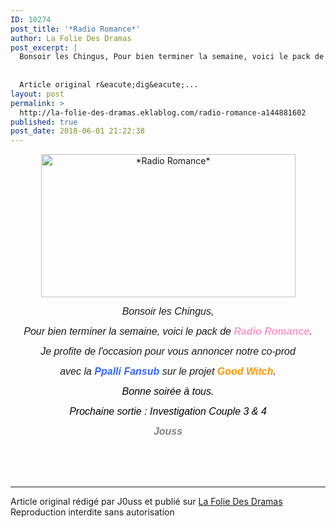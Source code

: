 ```yaml
---
ID: 10274
post_title: '*Radio Romance*'
author: La Folie Des Dramas
post_excerpt: |
  Bonsoir les Chingus, Pour bien terminer la semaine, voici le pack de Radio Romance . Je profite de l'occasion pour vous annoncer notre co-prod avec la Ppalli Fansub sur le projet Good Witch . Bonne soir&eacute;e &agrave; tous. Prochaine sortie : Investigation Couple 3 &amp; 4 Jouss
  
  
  Article original r&eacute;dig&eacute;...
layout: post
permalink: >
  http://la-folie-des-dramas.eklablog.com/radio-romance-a144881602
published: true
post_date: 2018-06-01 21:22:38
---
```

<p style="text-align: center;"><img src="http://ekladata.com/F02OJDGw0jfZsrgUbQyfpCg-S8o@407x229.jpg" alt="*Radio Romance*" width="407" height="229"/></p>
<p style="text-align: center;"><em><span style="font-size: 12pt; font-family: comic sans ms, sans-serif;">Bonsoir les Chingus,</span></em></p>
<p style="text-align: center;"><em><span style="font-size: 12pt; font-family: comic sans ms, sans-serif;">Pour bien terminer la semaine, voici le pack de <strong><span style="color: #ff99cc;">Radio Romance</span></strong>.</span></em></p>
<p style="text-align: center;"><em><span style="font-size: 12pt; font-family: comic sans ms, sans-serif;">Je profite de l'occasion pour vous annoncer notre co-prod </span></em></p>
<p style="text-align: center;"><em><span style="font-size: 12pt; font-family: comic sans ms, sans-serif;">avec la <span style="color: #3366ff;"><strong>Ppalli Fansub</strong></span> sur le projet <span style="color: #ff9900;"><strong>Good Witch</strong><span style="color: #000000;">.</span></span></span></em></p>
<p style="text-align: center;"><em><span style="font-size: 12pt; font-family: comic sans ms, sans-serif;"><span style="color: #ff9900;"><span style="color: #000000;">Bonne soir&eacute;e &agrave; tous.</span></span></span></em></p>
<p style="text-align: center;"><em><span style="font-size: 12pt; font-family: comic sans ms, sans-serif;"><span style="color: #ff9900;"><span style="color: #000000;">Prochaine sortie : Investigation Couple 3 &amp; 4</span></span></span></em></p>
<p style="text-align: center;"><span style="color: #808080;"><strong><em><span style="font-size: 12pt; font-family: comic sans ms, sans-serif;">Jouss</span></em></strong></span></p><br /><br /><br /><hr />Article original rédigé par J0uss et publié sur <a href="http://la-folie-des-dramas.eklablog.com/">La Folie Des Dramas</a> <br /> Reproduction interdite sans autorisation